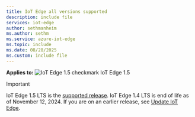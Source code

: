 ```yaml
---
title: IoT Edge all versions supported
description: include file
services: iot-edge
author: sethmanheim
ms.author: sethm
ms.service: azure-iot-edge
ms.topic: include
ms.date: 08/28/2025
ms.custom: include file
---
```


**Applies to:** ![IoT Edge 1.5 checkmark](./media/iot-edge-version/yes-icon.png) IoT Edge 1.5

> [!IMPORTANT]
> IoT Edge 1.5 LTS is the [supported release](../support.md#releases). IoT Edge 1.4 LTS is end of life as of November 12, 2024. If you are on an earlier release, see [Update IoT Edge](../how-to-update-iot-edge.md).